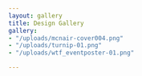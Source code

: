 ```yaml
---
layout: gallery
title: Design Gallery
gallery:
- "/uploads/mcnair-cover004.png"
- "/uploads/turnip-01.png"
- "/uploads/wtf_eventposter-01.png"

---
```


